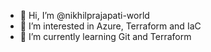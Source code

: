 - 👋 Hi, I’m @nikhilprajapati-world
- 👀 I’m interested in Azure, Terraform and IaC
- 🌱 I’m currently learning Git and Terraform

<!---
nikhilprajapati-world/nikhilprajapati-world is a ✨ special ✨ repository because its `README.md` (this file) appears on your GitHub profile.
You can click the Preview link to take a look at your changes.
--->
